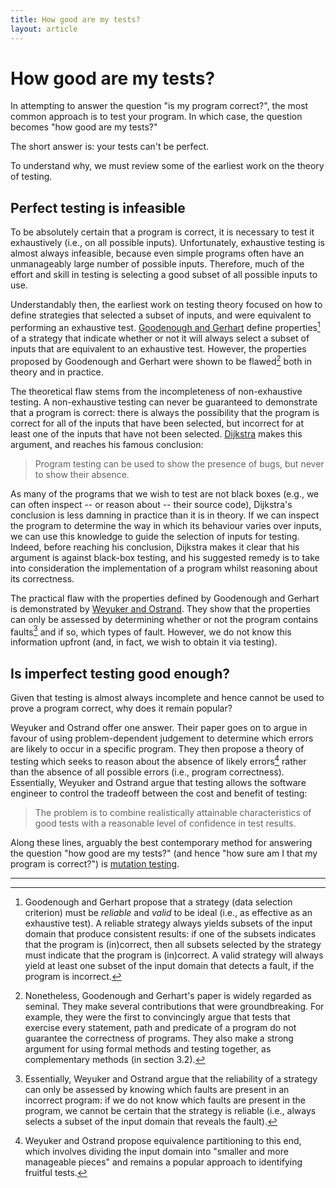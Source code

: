 ```yaml
---
title: How good are my tests?
layout: article
---
```

# How good are my tests?

In attempting to answer the question "is my program correct?", the most common approach is to test your program. In which case, the question becomes "how good are my tests?"

The short answer is: your tests can't be perfect.

To understand why, we must review some of the earliest work on the theory of testing.

## Perfect testing is infeasible

To be absolutely certain that a program is correct, it is necessary to test it exhaustively (i.e., on all possible inputs). Unfortunately, exhaustive testing is almost always infeasible, because even simple programs often have an unmanageably large number of possible inputs. Therefore, much of the effort and skill in testing is selecting a good subset of all possible inputs to use.

Understandably then, the earliest work on testing theory focused on how to define strategies that selected a subset of inputs, and were equivalent to performing an exhaustive test. [Goodenough and Gerhart](http://doi.ieeecomputersociety.org/10.1109/TSE.1975.6312836) define properties[^1] of a strategy that indicate whether or not it will always select a subset of inputs that are equivalent to an exhaustive test. However, the properties proposed by Goodenough and Gerhart were shown to be flawed[^2] both in theory and in practice.

The theoretical flaw stems from the incompleteness of non-exhaustive testing. A non-exhaustive testing can never be guaranteed to demonstrate that a program is correct: there is always the possibility that the program is correct for all of the inputs that have been selected, but incorrect for at least one of the inputs that have not been selected. [Dijkstra](http://www.informatik.uni-bremen.de/agbkb/lehre/programmiersprachen/artikel/EWD-notes-structured.pdf) makes this argument, and reaches his famous conclusion:

> Program testing can be used to show the presence of bugs, but never to show their absence.

As many of the programs that we wish to test are not black boxes (e.g., we can often inspect -- or reason about -- their source code), Dijkstra's conclusion is less damning in practice than it is in theory. If we can inspect the program to determine the way in which its behaviour varies over inputs, we can use this knowledge to guide the selection of inputs for testing. Indeed, before reaching his conclusion, Dijkstra makes it clear that his argument is against black-box testing, and his suggested remedy is to take into consideration the implementation of a program whilst reasoning about its correctness.

The practical flaw with the properties defined by Goodenough and Gerhart is demonstrated by [Weyuker and Ostrand](http://dx.doi.org/10.1109/TSE.1980.234485). They show that the properties can only be assessed by determining whether or not the program contains faults[^3] and if so, which types of fault. However, we do not know this information upfront (and, in fact, we wish to obtain it via testing).

## Is imperfect testing good enough?

Given that testing is almost always incomplete and hence cannot be used to prove a program correct, why does it remain popular?

Weyuker and Ostrand offer one answer. Their paper goes on to argue in favour of using problem-dependent judgement to determine which errors are likely to occur in a specific program. They then propose a theory of testing which seeks to reason about the absence of likely errors[^4] rather than the absence of all possible errors (i.e., program correctness). Essentially, Weyuker and Ostrand argue that testing allows the software engineer to control the tradeoff between the cost and benefit of testing:

> The problem is to combine realistically attainable characteristics of good tests with a reasonable level of confidence in test results.

Along these lines, arguably the best contemporary method for answering the question "how good are my tests?" (and hence "how sure am I that my program is correct?") is [mutation testing](mutation_testing.html).

---

  [^1]: Goodenough and Gerhart propose that a strategy (data selection criterion) must be *reliable* and *valid* to be ideal (i.e., as effective as an exhaustive test). A reliable strategy always yields subsets of the input domain that produce consistent results: if one of the subsets indicates that the program is (in)correct, then all subsets selected by the strategy must indicate that the program is (in)correct. A valid strategy will always yield at least one subset of the input domain that detects a fault, if the program is incorrect.
  [^2]: Nonetheless, Goodenough and Gerhart's paper is widely regarded as seminal. They make several contributions that were groundbreaking. For example, they were the first to convincingly argue that tests that exercise every statement, path and predicate of a program do not guarantee the correctness of programs. They also make a strong argument for using formal methods and testing together, as complementary methods (in section 3.2).
  [^3]: Essentially, Weyuker and Ostrand argue that the reliability of a strategy can only be assessed by knowing which faults are present in an incorrect program: if we do not know which faults are present in the program, we cannot be certain that the strategy is reliable (i.e., always selects a subset of the input domain that reveals the fault).
  [^4]: Weyuker and Ostrand propose equivalence partitioning to this end, which involves dividing the input domain into "smaller and more manageable pieces" and remains a popular approach to identifying fruitful tests.
